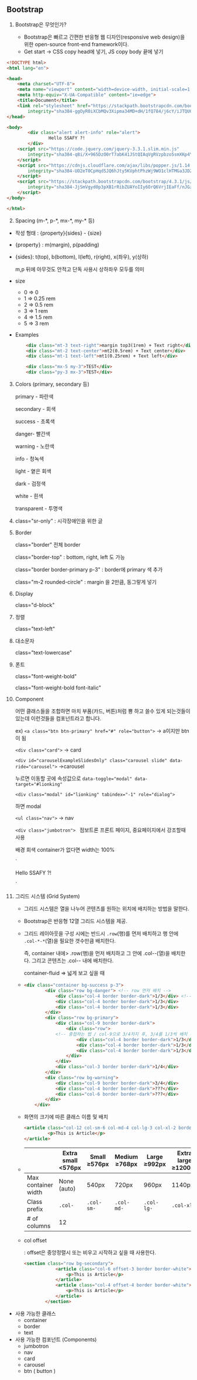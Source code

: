 ## Bootstrap

1. Bootstrap은 무엇인가?

   - Bootstrap은 빠르고 간편한 반응형 웹 디자인(responsive web design)을 위한 open-source front-end framework이다.
   - Get start -> CSS copy head에 넣기, JS copy body 끝에 넣기

```html
<!DOCTYPE html>
<html lang="en">

<head>
	<meta charset="UTF-8">
	<meta name="viewport" content="width=device-width, initial-scale=1.0">
	<meta http-equiv="X-UA-Compatible" content="ie=edge">
	<title>Document</title>
	<link rel="stylesheet" href="https://stackpath.bootstrapcdn.com/bootstrap/4.3.1/css/bootstrap.min.css"
		integrity="sha384-ggOyR0iXCbMQv3Xipma34MD+dH/1fQ784/j6cY/iJTQUOhcWr7x9JvoRxT2MZw1T" crossorigin="anonymous">
</head>

<body>
		<div class="alert alert-info" role="alert">
				Hello SSAFY ?!
		</div>
	<script src="https://code.jquery.com/jquery-3.3.1.slim.min.js"
		integrity="sha384-q8i/X+965DzO0rT7abK41JStQIAqVgRVzpbzo5smXKp4YfRvH+8abtTE1Pi6jizo" crossorigin="anonymous">
	</script>
	<script src="https://cdnjs.cloudflare.com/ajax/libs/popper.js/1.14.7/umd/popper.min.js"
		integrity="sha384-UO2eT0CpHqdSJQ6hJty5KVphtPhzWj9WO1clHTMGa3JDZwrnQq4sF86dIHNDz0W1" crossorigin="anonymous">
	</script>
	<script src="https://stackpath.bootstrapcdn.com/bootstrap/4.3.1/js/bootstrap.min.js"
		integrity="sha384-JjSmVgyd0p3pXB1rRibZUAYoIIy6OrQ6VrjIEaFf/nJGzIxFDsf4x0xIM+B07jRM" crossorigin="anonymous">
	</script>
</body>

</html>
```





2. Spacing (m-\*, p-\*, mx-\*, my-\* 등)

- 작성 형태 : {property}{sides} - {size}

- {property} : m(margin), p(padding)

- {sides}:  t(top), b(bottom), l(left), r(right), x(좌우), y(상하) 

  m,p 뒤에 아무것도 안적고 단독 사용시 상하좌우 모두를 의미

- size 

  - 0  => 0
  - 1 => 0.25 rem
  - 2 => 0.5 rem
  - 3 => 1 rem
  - 4 => 1.5 rem
  - 5 => 3 rem

- Examples

  ```html
      <div class="mt-3 text-right">margin top3(1rem) + Text right</div>
      <div class="mt-2 text-center">mt2(0.5rem) + Text center</div>
      <div class="mt-1 text-left">mt1(0.25rem) + Text left</div>
  
      <div class="mx-5 my-3">TEST</div>
      <div class="py-3 mx-3">TEST</div>
  ```

  

3. Colors (primary, secondary 등)

   primary - 파란색

   secondary - 회색

   success - 초록색

   danger- 빨간색

   warning - 노란색

   info - 청녹색

   light - 옅은 회색

   dark - 검정색

   white - 흰색

   transparent - 투명색

4. class="sr-only" : 시각장애인을 위한 글

5. Border

    class="border" 전체 border

   class="border-top" : bottom, right, left 도 가능

   class="border border-primary p-3" : border에 primary 색 추가

   class="m-2 rounded-circle" : margin 을 2만큼, 동그랗게 넣기

6. Display

   class="d-block"

7. 정렬

   class="text-left"

8. 대소문자

   class="text-lowercase"

9. 폰트

   class="font-weight-bold"

   class="font-weight-bold font-italic"

10. Component

    어떤 클래스들을 조합하면 마치 부품(카드, 버튼)처럼 뿅 하고 쓸수 있게 되는것들이 있는데 이런것들을 컴포넌트라고 합니다. 

    ex) `<a class="btn btn-primary" href="#" role="button">` -> a이지만 btn이 됨

    `<div class="card">` -> card

    `<div id="carouselExampleSlidesOnly" class="carousel slide" data-ride="carousel">` ->carousel

    누르면 이동할 곳에 속성값으로 `data-toggle="modal" data-target="#lionking"`

    `<div class="modal" id="lionking" tabindex="-1" role="dialog">`

    하면 modal

    `<ul class="nav">` -> nav

    `<div class="jumbotron"> ` 점보트론 프론트 페이지, 중요페이지에서 강조할때 사용

    배경 회색 container가 없다면 width는 100%

    `<div class="alert alert-info" role="alert">
        Hello SSAFY ?!
    </div>`

    

    

11. 그리드 시스템 (Grid System)

    - 그리드 시스템은 열을 나누어 콘텐츠를 원하는 위치에 배치하는 방법을 말한다.

    - Bootstrap은 반응형 12열 그리드 시스템을 제공.

    - 그리드 레이아웃을 구성 시에는 반드시 `.row`(행)를 먼저 배치하고 행 안에 `.col-*-*`(열)을 필요한 갯수만큼 배치한다. 

      즉, container 내에> .row(행)을 먼저 배치하고 그 안에 .col-*-*(열)을 배치한다. 그리고 콘텐츠는 .col-*-* 내에 배치한다.

      container-fluid => 넓게 보고 싶을 때

    - ```html
      <div class="container bg-success p-3">
              <div class="row bg-danger"> <!-- row 먼저 배치 -->
                  <div class="col-4 border border-dark">1/3</div> <!-- col -->
                  <div class="col-4 border border-dark">1/3</div>
                  <div class="col-4 border border-dark">1/3</div>
              </div>
              <div class="row bg-primary">
                  <div class="col-9 border border-dark">
                      <div class="row">
                  <!-- 중첩하는 법 / col-9으로 3/4차지 후, 3/4를 1/3씩 배치 -->
                          <div class="col-4 border border-dark">1/3</div>
                          <div class="col-4 border border-dark">1/3</div>
                          <div class="col-4 border border-dark">1/3</div>
                      </div>
                  </div>
                  <div class="col-3 border border-dark">1/4</div>
              </div>
              <div class="row bg-warning">
                  <div class="col-9 border border-dark">3/4</div>
                  <div class="col-4 border border-dark">???</div>
                  <div class="col-6 border border-dark">???</div>
              </div>
          </div>
      ```

    - 화면의 크기에 따른 클래스 이름 및 배치

      ```html
      <article class="col-12 col-sm-6 col-md-4 col-lg-3 col-xl-2 border border-light text-white">
               <p>This is Article</p>
      </article> 
      ```

      

    - |                     | Extra small <576px | Small ≥576px | Medium ≥768px | Large ≥992px | Extra large ≥1200px |
      | ------------------- | ------------------ | ------------ | ------------- | ------------ | ------------------- |
      | Max container width | None (auto)        | 540px        | 720px         | 960px        | 1140px              |
      | Class prefix        | `.col-`            | `.col-sm-`   | `.col-md-`    | `.col-lg-`   | `.col-xl-`          |
      | # of columns        | 12                 |              |               |              |                     |

    - col offset

      : offset은 중앙정렬시 또는 비우고 시작하고 싶을 때 사용한다.

      ```html
      <section class="row bg-secondary">
                  <article class="col-6 offset-3 border border-white">
                      <p>This is Article</p>
                  </article>
                  <article class="col-4 offset-4 border border-white">
                      <p>This is Article</p>
                  </article>
              </section>
      ```

      



- 사용 가능한 클래스
  - container
  - border
  - text
- 사용 가능한 컴포넌트 (Components) 
  - jumbotron
  - nav
  - card
  - carousel
  - btn ( button )